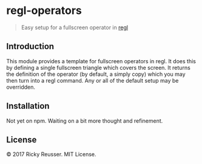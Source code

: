 # regl-operators

> Easy setup for a fullscreen operator in [regl](https://github.com/regl-project/regl)

## Introduction

This module provides a template for fullscreen operators in regl. It does this by defining a single fullscreen triangle which covers the screen. It returns the definition of the operator (by default, a simply copy) which you may then turn into a regl command. Any or all of the default setup may be overridden.

## Installation

Not yet on npm. Waiting on a bit more thought and refinement.

<!--

## Example

The default behavior is a copy operator that writes the result to `props.dest` (which is implicitly the screen if that's null/undefined). To copy from a `src` texture to the screen:

```javascript
var regl = require('regl')
var reglOp = require('regl-operators')

// A shortcut to instantiate the command:
var op = params => regl(reglOp(params))

var copy = op()

// Copy mySrcTexture to the screen:
copy({src: mySrcTexture})

// Copy mySrcTexture to some FBO:
copy({
  src: mySrcTexture,
  dest: myDestFBO
})
```

This behavior can be easily overridden by specifying a fragment shader:

```javascript
var makeItRed = op({
  frag: `
    precision mediump float;
    void main () {
      gl_FragColor = vec4(1, 0, 0, 1);
    }
  `
})

makeItRed()
```

A brightness filter is easy. Well, hardly much easier than with plain regl, but once you write enough of these, it starts to seem pretty attractive to cut out the geometry and vertex shader boilerplate.

```javascript
var adjust = op({
  frag: `
    precision mediump float;
    varying vec2 uv;
    uniform sampler2D src;
    uniform float brightness;
    void main () {
      vec3 color = texture2D(src, uv).rgb;
      gl_FragColor = vec4(color * brightness, 1);
    }
  `,
  uniforms: {
    brightness: regl.prop('brightness')
  },
})

adjust({
  src: myInputFBO,
  dest: myOutputFBO,
  brightness: 0.5,
})
```

The example below creates a convolution operator that averages the surrounding points. To facilitate this, the module provides by default a uniform vec2 `dxy` containing the grid resolution.

```javascript
var blur = op({
  frag: `
    precision mediump float;
    varying vec2 uv;
    uniform vec2 dxy;
    uniform sampler2D src;
    void main () {
      vec4 n = texture2D(src, vec2(uv.x, uv.y + dxy.y));
      vec4 s = texture2D(src, vec2(uv.x, uv.y - dxy.y));
      vec4 e = texture2D(src, vec2(uv.x + dxy.x, uv.y));
      vec4 w = texture2D(src, vec2(uv.x - dxy.x, uv.y));
      gl_FragColor = 0.25 * (n + s + e + w);
    }
  `
})
```

## API

### `require('regl-operators')(parameters)`

Injects parameters into the default operator template and returns an object which can then be passed to regl. Default parameters are:

|parameter|default|
|----|----|
| `vert` | Pass-thru with `varying vec2 uv` which goes from 0 to 1 in both dimensions |
| `frag` | Copy from `src` texture to `gl_FragColor` |
| `attributes` | `{xy: <a big triangle>}` |
| `uniforms` | `src: regl.prop('src')` <br> `dxy: [1 / context.framebufferWidth, 1 / context.framebufferHeight]` |
| `framebuffer` | `regl.prop('dest')` |
| `depth` | `{enable: false}` |
| `count` | `3` |
| `primitive` | `'triangles'` |

Returns an object containing the command definition. (To prevent a dependency on regl itself, does *not* return an instantiated regl command.)

-->

## License

&copy; 2017 Ricky Reusser. MIT License.
